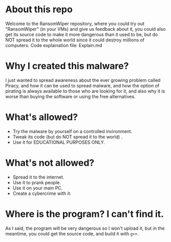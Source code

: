 # About this repo
Welcome to the RansomWiper repository, where you could try out "RansomWiper" (in your VMs) and give us feedback about it, you could also get its source code to make it more dangerous than it used to be, but do NOT spread it to the whole world since it could destroy millions of computers.
Code explaination file: Explain.md
# Why I created this malware?
I just wanted to spread awareness about the ever growing problem called Piracy, and how it can be used to spread malware, and how the option of pirating is always available to those who are looking for it, and also why it is worse than buying the software or using the free alternatives.
# What's allowed?
- Try the malware by yourself on a controlled invironment.
- Tweak its code (but do NOT spread it to the world) .
- Use it for EDUCATIONAL PURPOSES ONLY.
# What's not allowed? 
- Spread it to the internet.
- Use it to prank people.
- Use it on your main PC.
- Create a cybercrime with it.
# Where is the program? I can't find it.
As I said, the program will be very dangerous so I won't upload it, but in the meantime, you could get the source code, and build it with `g++`.
